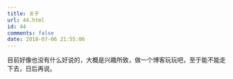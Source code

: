 ```yaml
---
title: 关于
url: 44.html
id: 44
comments: false
date: 2018-07-06 21:55:06
---
```


目前好像也没有什么好说的，大概是兴趣所致，做一个博客玩玩吧，至于能不能走下去，日后再说。